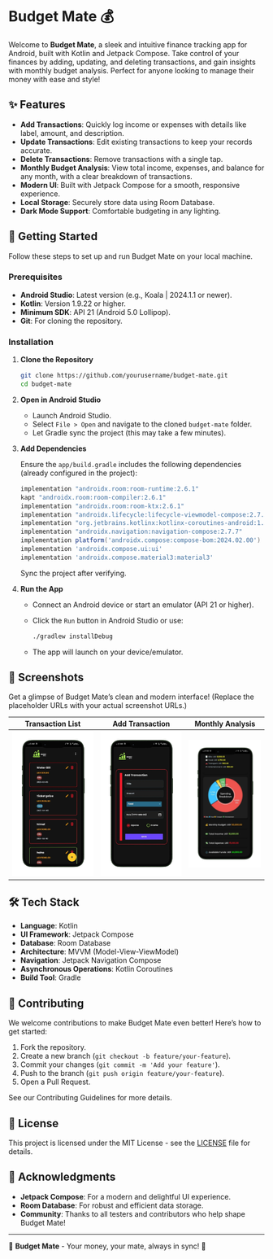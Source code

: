 # Budget Mate 💰

Welcome to **Budget Mate**, a sleek and intuitive finance tracking app for Android, built with Kotlin and Jetpack Compose. Take control of your finances by adding, updating, and deleting transactions, and gain insights with monthly budget analysis. Perfect for anyone looking to manage their money with ease and style!

## ✨ Features

- **Add Transactions**: Quickly log income or expenses with details like label, amount, and description.
- **Update Transactions**: Edit existing transactions to keep your records accurate.
- **Delete Transactions**: Remove transactions with a single tap.
- **Monthly Budget Analysis**: View total income, expenses, and balance for any month, with a clear breakdown of transactions.
- **Modern UI**: Built with Jetpack Compose for a smooth, responsive experience.
- **Local Storage**: Securely store data using Room Database.
- **Dark Mode Support**: Comfortable budgeting in any lighting.

## 🚀 Getting Started

Follow these steps to set up and run Budget Mate on your local machine.

### Prerequisites

- **Android Studio**: Latest version (e.g., Koala | 2024.1.1 or newer).
- **Kotlin**: Version 1.9.22 or higher.
- **Minimum SDK**: API 21 (Android 5.0 Lollipop).
- **Git**: For cloning the repository.

### Installation

1. **Clone the Repository**

   ```bash
   git clone https://github.com/yourusername/budget-mate.git
   cd budget-mate
   ```

2. **Open in Android Studio**

   - Launch Android Studio.
   - Select `File > Open` and navigate to the cloned `budget-mate` folder.
   - Let Gradle sync the project (this may take a few minutes).

3. **Add Dependencies**

   Ensure the `app/build.gradle` includes the following dependencies (already configured in the project):

   ```gradle
   implementation "androidx.room:room-runtime:2.6.1"
   kapt "androidx.room:room-compiler:2.6.1"
   implementation "androidx.room:room-ktx:2.6.1"
   implementation "androidx.lifecycle:lifecycle-viewmodel-compose:2.7.0"
   implementation "org.jetbrains.kotlinx:kotlinx-coroutines-android:1.7.3"
   implementation "androidx.navigation:navigation-compose:2.7.7"
   implementation platform('androidx.compose:compose-bom:2024.02.00')
   implementation 'androidx.compose.ui:ui'
   implementation 'androidx.compose.material3:material3'
   ```

   Sync the project after verifying.

4. **Run the App**

   - Connect an Android device or start an emulator (API 21 or higher).
   - Click the `Run` button in Android Studio or use:

     ```bash
     ./gradlew installDebug
     ```

   - The app will launch on your device/emulator.

## 📸 Screenshots

Get a glimpse of Budget Mate’s clean and modern interface! (Replace the placeholder URLs with your actual screenshot URLs.)

| Transaction List | Add Transaction | Monthly Analysis |
|:---------------:|:---------------:|:----------------:|
| ![Transaction List](https://raw.githubusercontent.com/zahura0/Budget_Mate/master/screenshots/transaction_list.png) | ![Add Transaction](https://raw.githubusercontent.com/zahura0/Budget_Mate/master/screenshots/add_transaction.png) | ![Monthly Analysis](https://raw.githubusercontent.com/zahura0/Budget_Mate/master/screenshots/monthly_analysis.png) |

## 🛠️ Tech Stack

- **Language**: Kotlin
- **UI Framework**: Jetpack Compose
- **Database**: Room Database
- **Architecture**: MVVM (Model-View-ViewModel)
- **Navigation**: Jetpack Navigation Compose
- **Asynchronous Operations**: Kotlin Coroutines
- **Build Tool**: Gradle

## 🤝 Contributing

We welcome contributions to make Budget Mate even better! Here’s how to get started:

1. Fork the repository.
2. Create a new branch (`git checkout -b feature/your-feature`).
3. Commit your changes (`git commit -m 'Add your feature'`).
4. Push to the branch (`git push origin feature/your-feature`).
5. Open a Pull Request.

See our Contributing Guidelines for more details.

## 📜 License

This project is licensed under the MIT License - see the [LICENSE](LICENSE) file for details.

## 🙌 Acknowledgments

- **Jetpack Compose**: For a modern and delightful UI experience.
- **Room Database**: For robust and efficient data storage.
- **Community**: Thanks to all testers and contributors who help shape Budget Mate!

---

🌟 **Budget Mate** - Your money, your mate, always in sync! 🌟
